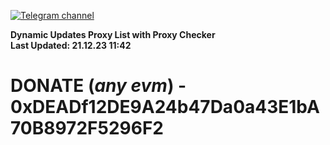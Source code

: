 [![Telegram channel](https://img.shields.io/endpoint?url=https://runkit.io/damiankrawczyk/telegram-badge/branches/master?url=https://t.me/n4z4v0d)](https://t.me/n4z4v0d) 

**Dynamic Updates Proxy List with Proxy Checker**  
**Last Updated: 21.12.23 11:42**

# DONATE (_any evm_) - 0xDEADf12DE9A24b47Da0a43E1bA70B8972F5296F2
